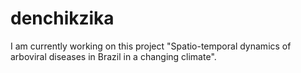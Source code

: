 # denchikzika
I am currently working on this project "Spatio-temporal dynamics of arboviral diseases in Brazil in a changing climate".
